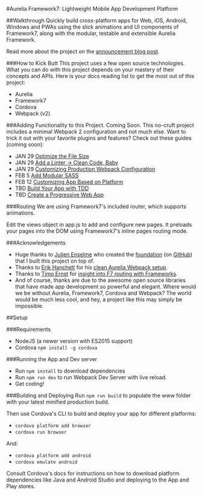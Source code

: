 #Aurelia Framework7: Lightweight Mobile App Development Platform

##Walkthrough
Quickly build cross-platform apps for Web, iOS, Android, Windows and PWAs using the slick animations and UI components of Framework7, along with the modular, testable and extensible Aurelia Framework.

Read more about the project on the [announcement blog post](#).

###How to Kick Butt
This project uses a few open source technologies. What you can do with this project depends on your mastery of their concepts and APIs. Here is your docs reading list to get the most out of this project:

- Aurelia
- Framework7
- Cordova
- Webpack (v2)

###Adding Functionality to this Project. Coming Soon.
This no-cruft project includes a minimal Webpack 2 configuration and not much else. Want to trick it out with your favorite plugins and features? Check out these guides (coming soon):

- JAN 29 [Optimize the File Size](#)
- JAN 29 [Add a Linter -> Clean Code, Baby](#)
- JAN 29 [Customizing Production Webpack Configuration](#)
- FEB 5 [Add Modular SASS](#)
- FEB 12 [Customizing App Based on Platform](#)
- TBD [Build Your App with TDD](#)
- TBD [Create a Progressive Web App](#)

###Routing
We are using Framework7's included router, which supports animations.

Edit the views object in app.js to add and configure new pages. It preloads your pages into the DOM using Framework7's inline pages routing mode.

###Acknowledgements
- Huge thanks to [Julien Enselme](http://www.jujens.eu/author/julien-enselme.html) who created the [foundation](https://www.jujens.eu/posts/en/2016/Mar/15/ionic2-aurelia-f7/) (on [GitHub](https://github.com/Jenselme/tests-ionic2-and-aurelia-framework7)) that I built this project on top of.
- Thanks to [Erik Hanchett](http://www.programwitherik.com/) for his [clean Aurelia Webpack setup](https://youtu.be/FI7a6oRwUkQ).
- Thanks to [Timo Ernst](https://www.timo-ernst.net/) for [insight into F7 routing with Frameworks](https://youtu.be/xS3G1uFXrJk).
- And of course, thanks are due to the awesome open source libraries that have made app development so powerful and elegant. Where would we be without Aurelia, Framework7, Cordova and Webpack? The world would be much less cool, and hey, a project like this may simply be impossible.

##Setup

###Requirements
- NodeJS (a newer version with ES2015 support)
- Cordova ``npm install -g cordova``

###Running the App and Dev server
- Run `npm install` to download dependencies
- Run `npm run dev` to run Webpack Dev Server with live reload.
- Get coding!

###Building and Deploying
Run `npm run build` to populate the www folder with your latest minified production build.

Then use Cordova's CLI to build and deploy your app for different platforms:

- ``cordova platform add browser``
- ``cordova run browser``

And:

- ``cordova platform add android``
- ``cordova emulate android``

Consult Cordova's docs for instructions on how to download platform dependencies like Java and Android Studio and deploying to the App and Play stores.
